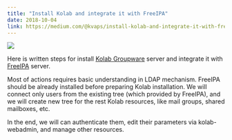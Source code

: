 ```yaml
---
title: "Install Kolab and integrate it with FreeIPA"
date: 2018-10-04
link: https://medium.com/@kvaps/install-kolab-and-integrate-it-with-freeipa-c80c3b34b7b7
---
```


![](https://miro.medium.com/max/751/1*nR-RW_hUa89nBl1OmWaPuQ.png)

Here is written steps for install [Kolab Groupware](https://kolab.org/) server and integrate it with [FreeIPA](https://www.freeipa.org/page/Main_Page) server.

Most of actions requires basic understanding in LDAP mechanism.
FreeIPA should be already installed before preparing Kolab installation.
We will connect only users from the existing tree (which provided by FreeIPA), and we will create new tree for the rest Kolab resources, like mail groups, shared mailboxes, etc.

In the end, we will can authenticate them, edit their parameters via kolab-webadmin, and manage other resources.

<!--more-->
